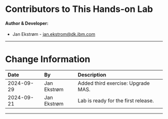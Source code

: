 
# Contributors to This Hands-on Lab

#### Author & Developer:

- Jan Ekstrøm - <jan.ekstrom@dk.ibm.com>

---

# Change Information

|Date      |By             | Description                                           |
|:---------|:--------------|:------------------------------------------------------|
|2024-09-29|Jan Ekstrøm    |Added third exercise: Upgrade MAS.                     |
|2024-09-21|Jan Ekstrøm    |Lab is ready for the first release.                    |


---
